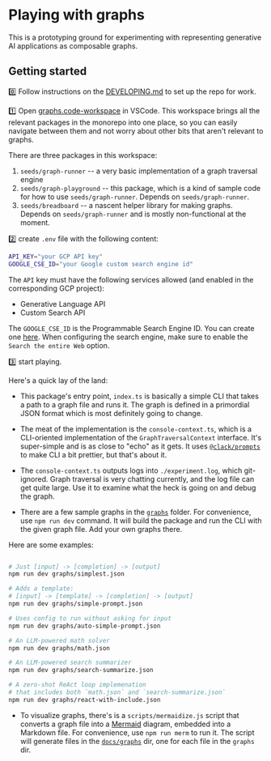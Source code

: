 # Playing with graphs

This is a prototyping ground for experimenting with representing generative AI applications as composable graphs.

## Getting started

:zero: Follow instructions on the [DEVELOPING.md](../../DEVELOPING.md) to set up the repo for work.

:one: Open [graphs.code-workspace](../../graphs.code-workspace) in VSCode. This workspace brings all the relevant packages in the monorepo into one place, so you can easily navigate between them and not worry about other bits that aren't relevant to graphs.

There are three packages in this workspace:

1. `seeds/graph-runner` -- a very basic implementation of a graph traversal engine
2. `seeds/graph-playground` -- this package, which is a kind of sample code for how to use `seeds/graph-runner`. Depends on `seeds/graph-runner`.
3. `seeds/breadboard` -- a nascent helper library for making graphs. Depends on `seeds/graph-runner` and is mostly non-functional at the moment.

:two: create `.env` file with the following content:

```bash
API_KEY="your GCP API key"
GOOGLE_CSE_ID="your Google custom search engine id"
```

The `API` key must have the following services allowed (and enabled in the corresponding GCP project):

- Generative Language API
- Custom Search API

The `GOOGLE_CSE_ID` is the Programmable Search Engine ID. You can create one [here](https://programmablesearchengine.google.com/). When configuring the search engine, make sure to enable the `Search the entire Web` option.

:three: start playing.

Here's a quick lay of the land:

- This package's entry point, `index.ts` is basically a simple CLI that takes a path to a graph file and runs it. The graph is defined in a primordial JSON format which is most definitely going to change.

- The meat of the implementation is the `console-context.ts`, which is a CLI-oriented implementation of the `GraphTraversalContext` interface. It's super-simple and is as close to "echo" as it gets. It uses [`@clack/prompts`](https://github.com/natemoo-re/clack/tree/main/packages/prompts#readme) to make CLI a bit prettier, but that's about it.

- The `console-context.ts` outputs logs into `./experiment.log`, which git-ignored. Graph traversal is very chatting currently, and the log file can get quite large. Use it to examine what the heck is going on and debug the graph.

- There are a few sample graphs in the [`graphs`](./graphs/) folder. For convenience, use `npm run dev` command. It will build the package and run the CLI with the given graph file. Add your own graphs there.

Here are some examples:

```bash

# Just [input] -> [completion] -> [output]
npm run dev graphs/simplest.json

# Adds a template:
# [input] -> [template] -> [completion] -> [output]
npm run dev graphs/simple-prompt.json

# Uses config to run without asking for input
npm run dev graphs/auto-simple-prompt.json

# An LLM-powered math solver
npm run dev graphs/math.json

# An LLM-powered search summarizer
npm run dev graphs/search-summarize.json

# A zero-shot ReAct loop implemenation
# that includes both `math.json` and `search-summarize.json`
npm run dev graphs/react-with-include.json

```

- To visualize graphs, there's is a `scripts/mermaidize.js` script that converts a graph file into a [Mermaid](https://mermaid-js.github.io/mermaid/#/) diagram, embedded into a Markdown file. For convenience, use `npm run merm` to run it. The script will generate files in the [`docs/graphs`](docs/graphs/) dir, one for each file in the `graphs` dir.
